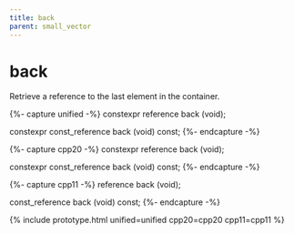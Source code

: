 ```yaml
---
title: back
parent: small_vector
---
```


# back

Retrieve a reference to the last element in the container.

{%- capture unified -%}
<span class="cpp20">constexpr</span>
reference
back (void);

<span class="cpp20">constexpr</span>
const_reference
back (void) const;
{%- endcapture -%}

{%- capture cpp20 -%}
constexpr
reference
back (void);

constexpr
const_reference
back (void) const;
{%- endcapture -%}

{%- capture cpp11 -%}
reference
back (void);

const_reference
back (void) const;
{%- endcapture -%}

{% include prototype.html unified=unified cpp20=cpp20 cpp11=cpp11 %}
